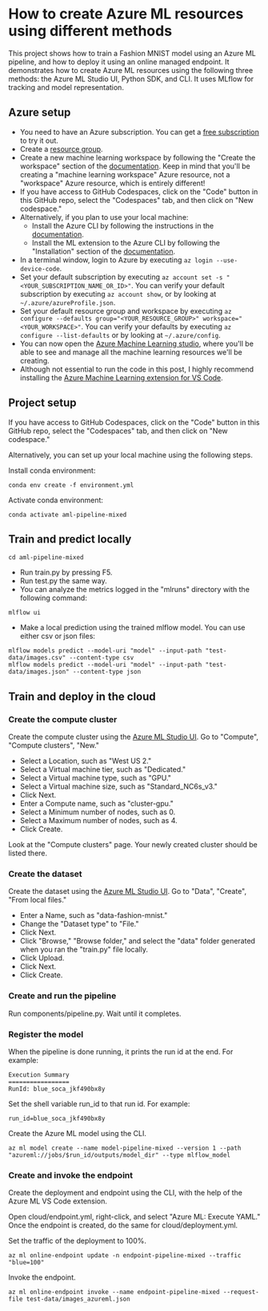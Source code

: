 # How to create Azure ML resources using different methods

This project shows how to train a Fashion MNIST model using an Azure ML pipeline, and how to deploy it using an online managed endpoint. It demonstrates how to create Azure ML resources using the following three methods: the Azure ML Studio UI, Python SDK, and CLI. It uses MLflow for tracking and model representation.


## Azure setup

* You need to have an Azure subscription. You can get a [free subscription](https://azure.microsoft.com/en-us/free?WT.mc_id=aiml-44165-bstollnitz) to try it out.
* Create a [resource group](https://docs.microsoft.com/en-us/azure/azure-resource-manager/management/manage-resource-groups-portal?WT.mc_id=aiml-44165-bstollnitz).
* Create a new machine learning workspace by following the "Create the workspace" section of the [documentation](https://docs.microsoft.com/en-us/azure/machine-learning/quickstart-create-resources?WT.mc_id=aiml-44165-bstollnitz). Keep in mind that you'll be creating a "machine learning workspace" Azure resource, not a "workspace" Azure resource, which is entirely different!
* If you have access to GitHub Codespaces, click on the "Code" button in this GitHub repo, select the "Codespaces" tab, and then click on "New codespace."
* Alternatively, if you plan to use your local machine:
  * Install the Azure CLI by following the instructions in the [documentation](https://docs.microsoft.com/en-us/cli/azure/install-azure-cli?WT.mc_id=aiml-44165-bstollnitz).
  * Install the ML extension to the Azure CLI by following the "Installation" section of the [documentation](https://docs.microsoft.com/en-us/azure/machine-learning/how-to-configure-cli?WT.mc_id=aiml-44165-bstollnitz).
* In a terminal window, login to Azure by executing `az login --use-device-code`. 
* Set your default subscription by executing `az account set -s "<YOUR_SUBSCRIPTION_NAME_OR_ID>"`. You can verify your default subscription by executing `az account show`, or by looking at `~/.azure/azureProfile.json`.
* Set your default resource group and workspace by executing `az configure --defaults group="<YOUR_RESOURCE_GROUP>" workspace="<YOUR_WORKSPACE>"`. You can verify your defaults by executing `az configure --list-defaults` or by looking at `~/.azure/config`.
* You can now open the [Azure Machine Learning studio](https://ml.azure.com/?WT.mc_id=aiml-44165-bstollnitz), where you'll be able to see and manage all the machine learning resources we'll be creating.
* Although not essential to run the code in this post, I highly recommend installing the [Azure Machine Learning extension for VS Code](https://marketplace.visualstudio.com/items?itemName=ms-toolsai.vscode-ai).


## Project setup

If you have access to GitHub Codespaces, click on the "Code" button in this GitHub repo, select the "Codespaces" tab, and then click on "New codespace."

Alternatively, you can set up your local machine using the following steps.

Install conda environment:

```
conda env create -f environment.yml
```

Activate conda environment:

```
conda activate aml-pipeline-mixed
```


## Train and predict locally

```
cd aml-pipeline-mixed
```

* Run train.py by pressing F5.
* Run test.py the same way.
* You can analyze the metrics logged in the "mlruns" directory with the following command:

```
mlflow ui
```

* Make a local prediction using the trained mlflow model. You can use either csv or json files:

```
mlflow models predict --model-uri "model" --input-path "test-data/images.csv" --content-type csv
mlflow models predict --model-uri "model" --input-path "test-data/images.json" --content-type json
```


## Train and deploy in the cloud

### Create the compute cluster

Create the compute cluster using the [Azure ML Studio UI](https://ml.azure.com/). Go to "Compute", "Compute clusters", "New."

* Select a Location, such as "West US 2."
* Select a Virtual machine tier, such as "Dedicated."
* Select a Virtual machine type, such as "GPU."
* Select a Virtual machine size, such as "Standard_NC6s_v3."
* Click Next.
* Enter a Compute name, such as "cluster-gpu."
* Select a Minimum number of nodes, such as 0.
* Select a Maximum number of nodes, such as 4.
* Click Create.

Look at the "Compute clusters" page. Your newly created cluster should be listed there.


### Create the dataset

Create the dataset using the [Azure ML Studio UI](https://ml.azure.com/). Go to "Data", "Create", "From local files."

* Enter a Name, such as "data-fashion-mnist."
* Change the "Dataset type" to "File."
* Click Next.
* Click "Browse," "Browse folder," and select the "data" folder generated when you ran the "train.py" file locally.
* Click Upload.
* Click Next.
* Click Create.


### Create and run the pipeline

Run components/pipeline.py. Wait until it completes.


### Register the model

When the pipeline is done running, it prints the run id at the end. For example:

```
Execution Summary
=================
RunId: blue_soca_jkf490bx8y
```

Set the shell variable run_id to that run id. For example:

```
run_id=blue_soca_jkf490bx8y
```

Create the Azure ML model using the CLI.

```
az ml model create --name model-pipeline-mixed --version 1 --path "azureml://jobs/$run_id/outputs/model_dir" --type mlflow_model
```

### Create and invoke the endpoint

Create the deployment and endpoint using the CLI, with the help of the Azure ML VS Code extension.

Open cloud/endpoint.yml, right-click, and select "Azure ML: Execute YAML." Once the endpoint is created, do the same for cloud/deployment.yml.

Set the traffic of the deployment to 100%.

```
az ml online-endpoint update -n endpoint-pipeline-mixed --traffic "blue=100"
```


Invoke the endpoint.

```
az ml online-endpoint invoke --name endpoint-pipeline-mixed --request-file test-data/images_azureml.json
```